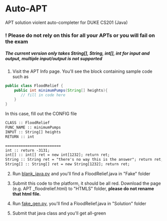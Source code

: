 # Auto-APT
APT solution violent auto-completer for DUKE CS201 (Java)

### ! Please do not rely on this for all your APTs or you will fail on the exam

##### The current version only takes String[], String, int[], int for input and output, multiple input/output is not supported

1. Visit the APT Info page. You'll see the block containing sample code such as
```java
public class FloodRelief {
    public int minimumPumps(String[] heights){
       // fill in code here
    }
}
```
In this case, fill out the CONFIG file

```txt
CLASS :: FloodRelief
FUNC_NAME :: minimumPumps
INPUT :: String[] heights
RETURN :: int

=========================
int :: return -3131;
int[] :: int[] ret = new int[1232]; return ret;
String :: String ret = "there's no way this is the answer"; return ret;
String[] :: String[] ret = new String[1232]; return ret;
```

2. Run [blank_java.py](https://github.com/UltimateJupiter/Auto-APT/blob/master/blank_java.py) and you'll find a FloodRelief.java in "Fake" folder

3. Submit this code to the platform, it should be all red. Download the page (e.g. APT _floodrelief.html) to "HTMLS" folder, **please do not rename that html file.**

4. Run [fake_gen.py](https://github.com/UltimateJupiter/Auto-APT/blob/master/fake_gen.py), you'll find a FloodRelief.java in "Solution" folder

5. Submit that java class and you'll get all-green
